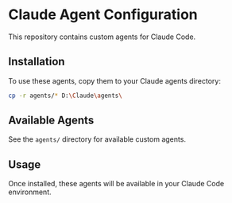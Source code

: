 # Claude Agent Configuration

This repository contains custom agents for Claude Code.

## Installation

To use these agents, copy them to your Claude agents directory:

```bash
cp -r agents/* D:\Claude\agents\
```

## Available Agents

See the `agents/` directory for available custom agents.

## Usage

Once installed, these agents will be available in your Claude Code environment.